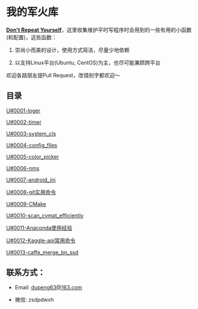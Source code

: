 # 我的军火库

[**Don't Repeat Yourself**](https://en.wikipedia.org/wiki/Don%27t_repeat_yourself)，这里收集维护平时写程序时会用到的一些有用的小函数(和配置)，这些函数：

1. 崇尚小而美的设计，使用方式简洁，尽量少地依赖

2. 以支持Linux平台(Ubuntu, CentOS)为主，也尽可能兼顾跨平台

欢迎各路朋友提Pull Request，改错别字都欢迎～

## 目录

[U#0001-loger](https://github.com/Captain1986/utils/blob/master/U%230001-loger/log.h)

[U#0002-timer](https://github.com/Captain1986/utils/blob/master/U%230002-timer/timer.h)

[U#0003-system_cls](https://github.com/Captain1986/utils/blob/master/U%230003-system_cls/cls.h)

[U#0004-config_files](https://github.com/Captain1986/utils/blob/master/U%230004-config_files/)

[U#0005-color_picker](https://github.com/Captain1986/utils/blob/master/U%230005-color_picker/main.cpp)

[U#0006-nms](https://github.com/Captain1986/utils/blob/master/U%230006-nms/nms.cpp)

[U#0007-android_jni](https://github.com/Captain1986/utils/blob/master/U%230007-android_jni/Application.mk)

[U#0008-git实用命令](https://github.com/Captain1986/utils/blob/master/U%230008-git%E5%AE%9E%E7%94%A8%E5%91%BD%E4%BB%A4/README.md)

[U#0009-CMake](https://github.com/Captain1986/utils/blob/master/U%230009-CMake/)

[U#0010-scan_cvmat_efficiently](https://github.com/Captain1986/utils/blob/master/U%230010-scan_cvmat_efficiently/main.cpp)

[U#0011-Anaconda使用经验](https://github.com/Captain1986/utils/blob/master/U%230011-Anaconda%E4%BD%BF%E7%94%A8%E7%BB%8F%E9%AA%8C/README.md)

[U#0012-Kaggle-api常用命令](https://github.com/Captain1986/utils/blob/master/U%230012-Kaggle-api%E5%B8%B8%E7%94%A8%E5%91%BD%E4%BB%A4/README.md)

[U#0013-caffe_merge_bn_ssd](https://github.com/Captain1986/utils/blob/master/U%230013-caffe_merge_bn_ssd/merge_bn.py)

## 联系方式：

+ Email: dupeng63@163.com

+ 微信: zsdpdwxh

